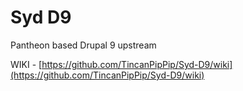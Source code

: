 # Syd D9

Pantheon based Drupal 9 upstream

WIKI - [https://github.com/TincanPipPip/Syd-D9/wiki](https://github.com/TincanPipPip/Syd-D9/wiki)
